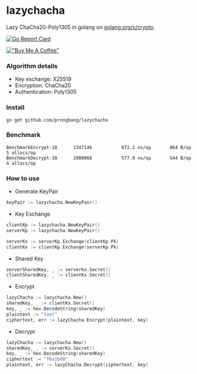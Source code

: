 # lazychacha

Lazy ChaCha20-Poly1305 in golang on [golang.org/x/crypto](golang.org/x/crypto).

[![Go Report Card](https://goreportcard.com/badge/github.com/prongbang/lazychacha)](https://goreportcard.com/report/github.com/prongbang/lazychacha)

[!["Buy Me A Coffee"](https://www.buymeacoffee.com/assets/img/custom_images/orange_img.png)](https://www.buymeacoffee.com/prongbang)

### Algorithm details

- Key exchange: X25519
- Encryption: ChaCha20
- Authentication: Poly1305

### Install

```
go get github.com/prongbang/lazychacha
```

### Benchmark

```shell
BenchmarkEncrypt-10    	 1347146	       872.2 ns/op	     864 B/op	       5 allocs/op
BenchmarkDecrypt-10    	 2088066	       577.9 ns/op	     544 B/op	       4 allocs/op
```

### How to use

- Generate KeyPair

```go
keyPair := lazychacha.NewKeyPair()
```

- Key Exchange

```go
clientKp := lazychacha.NewKeyPair()
serverKp := lazychacha.NewKeyPair()

serverKx := serverKp.Exchange(clientKp.Pk)
clientKx := clientKp.Exchange(serverKp.Pk)
```

- Shared Key

```go
serverSharedKey, _ := serverKx.Secret()
clientSharedKey, _ := clientKx.Secret()
```

- Encrypt

```go
lazyChacha := lazychacha.New()
sharedKey, _ := clientKx.Secret()
key, _ := hex.DecodeString(sharedKey)
plaintext := "text"
ciphertext, err := lazyChacha.Encrypt(plaintext, key)
```

- Decrypt

```go
lazyChacha := lazychacha.New()
sharedKey, _ := serverKx.Secret()
key, _ := hex.DecodeString(sharedKey)
ciphertext := "f6a1bd8"
plaintext, err := lazyChacha.Decrypt(ciphertext, key)
```
